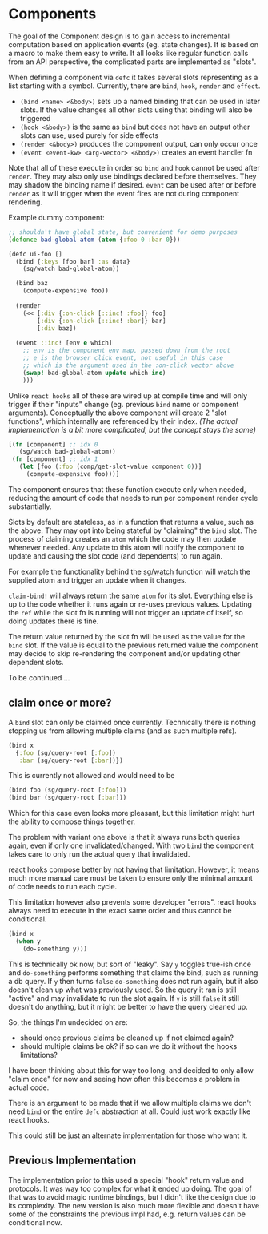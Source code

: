 # Components

The goal of the Component design is to gain access to incremental computation based on application events (eg. state changes). It is based on a macro to make them easy to write. It all looks like regular function calls from an API perspective, the complicated parts are implemented as "slots".

When defining a component via `defc` it takes several slots representing as a list starting with a symbol. Currently, there are `bind`, `hook`, `render` and `effect`.

- `(bind <name> <&body>)` sets up a named binding that can be used in later slots. If the value changes all other slots using that binding will also be triggered
- `(hook <&body>)` is the same as `bind` but does not have an output other slots can use, used purely for side effects
- `(render <&body>)` produces the component output, can only occur once
- `(event <event-kw> <arg-vector> <&body>)` creates an event handler fn

Note that all of these execute in order so `bind` and `hook` cannot be used after `render`. They may also only use bindings declared before themselves. They may shadow the binding name if desired. `event` can be used after or before `render` as it will trigger when the event fires are not during component rendering.

Example dummy component:
```clojure
;; shouldn't have global state, but convenient for demo purposes
(defonce bad-global-atom (atom {:foo 0 :bar 0}))

(defc ui-foo []
  (bind {:keys [foo bar] :as data}
    (sg/watch bad-global-atom))

  (bind baz
    (compute-expensive foo))
  
  (render
    (<< [:div {:on-click [::inc! :foo]} foo]
        [:div {:on-click [::inc! :bar]} bar]
        [:div baz])
  
  (event ::inc! [env e which]
    ;; env is the component env map, passed down from the root
    ;; e is the browser click event, not useful in this case
    ;; which is the argument used in the :on-click vector above
    (swap! bad-global-atom update which inc)
    )))
```

Unlike `react hooks` all of these are wired up at compile time and will only trigger if their "inputs" change (eg. previous `bind` name or component arguments). Conceptually the above component will create 2 "slot functions", which internally are referenced by their index. *(The actual implementation is a bit more complicated, but the concept stays the same)*

```clojure
[(fn [component] ;; idx 0
   (sg/watch bad-global-atom))
 (fn [component] ;; idx 1
   (let [foo (:foo (comp/get-slot-value component 0))]
     (compute-expensive foo)))]
```

The component ensures that these function execute only when needed, reducing the amount of code that needs to run per component render cycle substantially.

Slots by default are stateless, as in a function that returns a value, such as the above. They may opt into being stateful by "claiming" the `bind` slot. The process of claiming creates an `atom` which the code may then update whenever needed. Any update to this atom will notify the component to update and causing the slot code (and dependents) to run again.

For example the functionality behind the [sg/watch](https://github.com/thheller/shadow-grove/blob/65d61e64e10d3eeca77ccaeb42a9aa550ca35dfe/src/main/shadow/grove/components.cljs#L729-L764) function will watch the supplied atom and trigger an update when it changes.

`claim-bind!` will always return the same `atom` for its slot. Everything else is up to the code whether it runs again or re-uses previous values. Updating the `ref` while the slot fn is running will not trigger an update of itself, so doing updates there is fine.

The return value returned by the slot fn will be used as the value for the `bind` slot. If the value is equal to the previous returned value the component may decide to skip re-rendering the component and/or updating other dependent slots.

To be continued ...


## claim once or more?

A `bind` slot can only be claimed once currently. Technically there is nothing stopping us from allowing multiple claims (and as such multiple refs).

```clojure
(bind x
  {:foo (sg/query-root [:foo])
   :bar (sg/query-root [:bar])})
```

This is currently not allowed and would need to be

```clojure
(bind foo (sg/query-root [:foo]))
(bind bar (sg/query-root [:bar]))
```

Which for this case even looks more pleasant, but this limitation might hurt the ability to compose things together.

The problem with variant one above is that it always runs both queries again, even if only one invalidated/changed. With two `bind` the component takes care to only run the actual query that invalidated.

react hooks compose better by not having that limitation. However, it means much more manual care must be taken to ensure only the minimal amount of code needs to run each cycle.

This limitation however also prevents some developer "errors". react hooks always need to execute in the exact same order and thus cannot be conditional.

```clojure
(bind x
  (when y
    (do-something y)))
```

This is technically ok now, but sort of "leaky". Say `y` toggles true-ish once and `do-something` performs something that claims the bind, such as running a db query. If `y` then turns `false` `do-something` does not run again, but it also doesn't clean up what was previously used. So the query it ran is still "active" and may invalidate to run the slot again. If `y` is still `false` it still doesn't do anything, but it might be better to have the query cleaned up.

So, the things I'm undecided on are:

- should once previous claims be cleaned up if not claimed again?
- should multiple claims be ok? if so can we do it without the hooks limitations?

I have been thinking about this for way too long, and decided to only allow "claim once" for now and seeing how often this becomes a problem in actual code.

There is an argument to be made that if we allow multiple claims we don't need `bind` or the entire `defc` abstraction at all. Could just work exactly like react hooks.

This could still be just an alternate implementation for those who want it.

## Previous Implementation

The implementation prior to this used a special "hook" return value and protocols. It was way too complex for what it ended up doing. The goal of that was to avoid magic runtime bindings, but I didn't like the design due to its complexity. The new version is also much more flexible and doesn't have some of the constraints the previous impl had, e.g. return values can be conditional now.